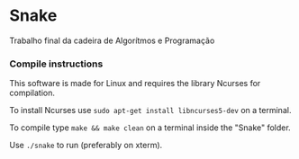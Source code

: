 # Snake
Trabalho final da cadeira de Algorítmos e Programação

### Compile instructions
This software is made for Linux and requires the library Ncurses for compilation.

To install Ncurses use `sudo apt-get install libncurses5-dev` on a terminal.

To compile type `make && make clean` on a terminal inside the "Snake" folder.

Use `./snake` to run (preferably on xterm).
